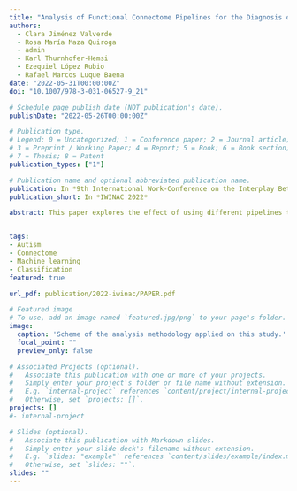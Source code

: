 ```yaml
---
title: "Analysis of Functional Connectome Pipelines for the Diagnosis of Autism Spectrum Disorders"
authors:
  - Clara Jiménez Valverde
  - Rosa María Maza Quiroga
  - admin
  - Karl Thurnhofer-Hemsi
  - Ezequiel López Rubio
  - Rafael Marcos Luque Baena
date: "2022-05-31T00:00:00Z"
doi: "10.1007/978-3-031-06527-9_21"

# Schedule page publish date (NOT publication's date).
publishDate: "2022-05-26T00:00:00Z"

# Publication type.
# Legend: 0 = Uncategorized; 1 = Conference paper; 2 = Journal article;
# 3 = Preprint / Working Paper; 4 = Report; 5 = Book; 6 = Book section;
# 7 = Thesis; 8 = Patent
publication_types: ["1"]

# Publication name and optional abbreviated publication name.
publication: In *9th International Work-Conference on the Interplay Between Natural and Artificial Computation*
publication_short: In *IWINAC 2022*

abstract: This paper explores the effect of using different pipelines to compute connectomes (matrices representing brain connections) and use them to train machine learning models with the goal of diagnosing Autism Spectrum Disorder. Five different pipelines are used to train six different ML models, splitting the data into female, male and all subsets so we can also research the effect of considering male and female patients separately. Our results conclude that pipeline and model choice impact results, along with using general or specific models.


tags:
- Autism
- Connectome
- Machine learning
- Classification
featured: true

url_pdf: publication/2022-iwinac/PAPER.pdf

# Featured image
# To use, add an image named `featured.jpg/png` to your page's folder. 
image:
  caption: 'Scheme of the analysis methodology applied on this study.'
  focal_point: ""
  preview_only: false

# Associated Projects (optional).
#   Associate this publication with one or more of your projects.
#   Simply enter your project's folder or file name without extension.
#   E.g. `internal-project` references `content/project/internal-project/index.md`.
#   Otherwise, set `projects: []`.
projects: []
#- internal-project

# Slides (optional).
#   Associate this publication with Markdown slides.
#   Simply enter your slide deck's filename without extension.
#   E.g. `slides: "example"` references `content/slides/example/index.md`.
#   Otherwise, set `slides: ""`.
slides: ""
---
```


